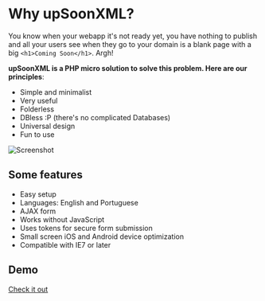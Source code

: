 Why upSoonXML?
=============
You know when your webapp it's not ready yet, you have nothing to publish and all your users see when they go to your domain is a blank page with  a big `<h1>Coming Soon</h1>`. Argh! 

**upSoonXML is a PHP micro solution to solve this problem. Here are our principles**:

* Simple and minimalist
* Very useful
* Folderless
* DBless :P (there's no complicated Databases)
* Universal design
* Fun to use

![Screenshot](http://s16.postimage.org/vmz6iwxyt/Screen_Shot_2012_03_01_at_3_06_32_AM.png)

Some features
-------
* Easy setup
* Languages: English and Portuguese
* AJAX form
* Works without JavaScript
* Uses tokens for secure form submission
* Small screen iOS and Android device optimization
* Compatible with IE7 or later

Demo
-------
[Check it out](http://labs.rodrigomuniz.com/upsoonXML/)
